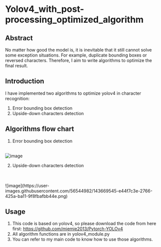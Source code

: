 # Yolov4_with_post-processing_optimized_algorithm

## Abstract
No matter how good the model is, it is inevitable that it still cannot solve some exception situations. For example, duplicate bounding boxes or reversed characters.
Therefore, I aim to write algorithms to optimize the final result.

## Introduction
I have implemented two algorithms to optimize yolov4 in character recognition:
1. Error bounding box detection
2. Upside-down characters detection

## Algorithms flow chart
1. Error bounding box detection

<br>![image](https://user-images.githubusercontent.com/56544982/143669533-6ad3ec75-0dc5-4169-8611-a6282046d658.png)

2. Upside-down characters detection
<br>
<br>![image](https://user-images.githubusercontent.com/56544982/143669545-e44f7c3e-2766-425a-ba11-9f8fbafbb44e.png)



## Usage
1. This code is based on yolov4, so please download the code from here first: https://github.com/miemie2013/Pytorch-YOLOv4
2. All algorithm functions are in yolov4_module.py
3. You can refer to my main code to know how to use those algorithms.

